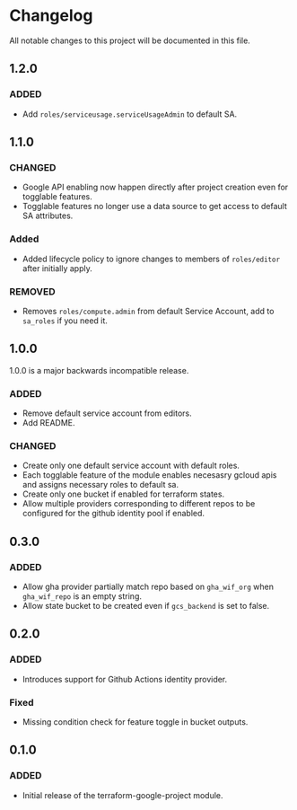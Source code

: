 # Changelog
All notable changes to this project will be documented in this file.

## 1.2.0
### ADDED
- Add `roles/serviceusage.serviceUsageAdmin` to default SA.

## 1.1.0
### CHANGED
- Google API enabling now happen directly after project creation even for togglable features.
- Togglable features no longer use a data source to get access to default SA attributes.
### Added
- Added lifecycle policy to ignore changes to members of `roles/editor` after initially apply.
### REMOVED
- Removes `roles/compute.admin` from default Service Account, add to `sa_roles` if you need it.

## 1.0.0
1.0.0 is a major backwards incompatible release.
### ADDED
- Remove default service account from editors.
- Add README.
### CHANGED
- Create only one default service account with default roles.
- Each togglable feature of the module enables necesasry gcloud apis and assigns necessary roles to default sa.
- Create only one bucket if enabled for terraform states.
- Allow multiple providers corresponding to different repos to be configured for the github identity pool if enabled.

## 0.3.0
### ADDED
- Allow gha provider partially match repo based on `gha_wif_org` when `gha_wif_repo` is an empty string.
- Allow state bucket to be created even if `gcs_backend` is set to false. 

## 0.2.0
### ADDED
- Introduces support for Github Actions identity provider.

### Fixed
- Missing condition check for feature toggle in bucket outputs.
 
## 0.1.0
### ADDED
- Initial release of the terraform-google-project module.
